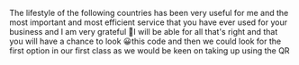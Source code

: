 The lifestyle of the following countries has been very useful for me and the most important and most efficient service that you have ever used for your business and I am very grateful 🙏I will be able for all that's right and that you will have a chance to look 😀this code and then we could look for the first option in our first class as we would be keen on taking up using the QR




<!---
lordt4ever/lordt4ever is a ✨ special ✨ repository because its `README.md` (this file) appears on your GitHub profile.
You can click the Preview link to take a look at your changes.
--->
